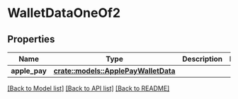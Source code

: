 # WalletDataOneOf2

## Properties

Name | Type | Description | Notes
------------ | ------------- | ------------- | -------------
**apple_pay** | [**crate::models::ApplePayWalletData**](ApplePayWalletData.md) |  | 

[[Back to Model list]](../README.md#documentation-for-models) [[Back to API list]](../README.md#documentation-for-api-endpoints) [[Back to README]](../README.md)


